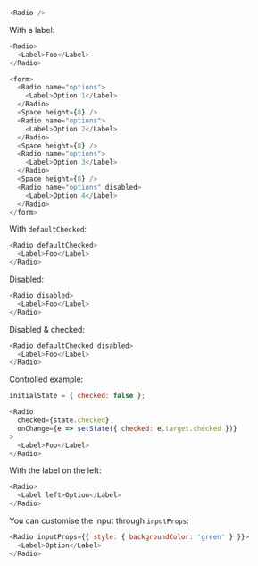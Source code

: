 ```js
<Radio />
```

With a label:
```js
<Radio>
  <Label>Foo</Label>
</Radio>
```

```js
<form>
  <Radio name="options">
    <Label>Option 1</Label>
  </Radio>
  <Space height={8} />
  <Radio name="options">
    <Label>Option 2</Label>
  </Radio>
  <Space height={8} />
  <Radio name="options">
    <Label>Option 3</Label>
  </Radio>
  <Space height={8} />
  <Radio name="options" disabled>
    <Label>Option 4</Label>
  </Radio>
</form>
```

With `defaultChecked`:
```js
<Radio defaultChecked>
  <Label>Foo</Label>
</Radio>
```

Disabled:
```js
<Radio disabled>
  <Label>Foo</Label>
</Radio>
```

Disabled & checked:
```js
<Radio defaultChecked disabled>
  <Label>Foo</Label>
</Radio>
```

Controlled example:
```js
initialState = { checked: false };

<Radio
  checked={state.checked}
  onChange={e => setState({ checked: e.target.checked })}
>
  <Label>Foo</Label>
</Radio>
```

With the label on the left:
```js
<Radio>
  <Label left>Option</Label>
</Radio>
```

You can customise the input through `inputProps`:
```js
<Radio inputProps={{ style: { backgroundColor: 'green' } }}>
  <Label>Option</Label>
</Radio>
```
